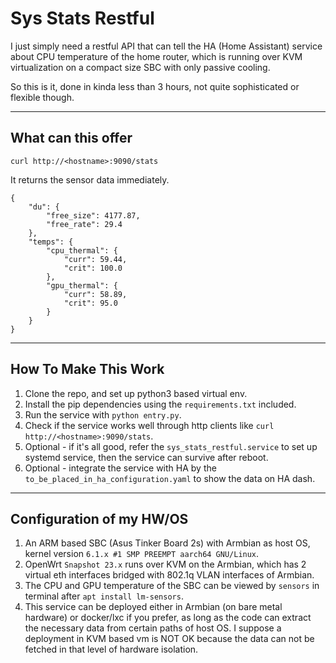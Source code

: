 # Sys Stats Restful

I just simply need a restful API that can tell the HA (Home Assistant) service about CPU temperature of the home router, which is running over KVM virtualization on a compact size SBC with only passive cooling. 

So this is it, done in kinda less than 3 hours, not quite sophisticated or flexible though. 

-----

## What can this offer

```commandline
curl http://<hostname>:9090/stats
```

It returns the sensor data immediately. 

```commandline
{
    "du": {
        "free_size": 4177.87,
        "free_rate": 29.4
    },
    "temps": {
        "cpu_thermal": {
            "curr": 59.44,
            "crit": 100.0
        },
        "gpu_thermal": {
            "curr": 58.89,
            "crit": 95.0
        }
    }
}
```

-----

## How To Make This Work

1. Clone the repo, and set up python3 based virtual env. 
2. Install the pip dependencies using the ```requirements.txt``` included.
3. Run the service with ```python entry.py```.
4. Check if the service works well through http clients like ```curl http://<hostname>:9090/stats```.
5. Optional - if it's all good, refer the ```sys_stats_restful.service``` to set up systemd service, then the service can survive after reboot. 
6. Optional - integrate the service with HA by the ```to_be_placed_in_ha_configuration.yaml``` to show the data on HA dash. 
-----

## Configuration of my HW/OS

1. An ARM based SBC (Asus Tinker Board 2s) with Armbian as host OS, kernel version ```6.1.x #1 SMP PREEMPT aarch64 GNU/Linux```.
2. OpenWrt ```Snapshot 23.x``` runs over KVM on the Armbian, which has 2 virtual eth interfaces bridged with 802.1q VLAN interfaces of Armbian. 
3. The CPU and GPU temperature of the SBC can be viewed by ```sensors``` in terminal after ```apt install lm-sensors```. 
4. This service can be deployed either in Armbian (on bare metal hardware) or docker/lxc if you prefer, as long as the code can extract the necessary data from certain paths of host OS. I suppose a deployment in KVM based vm is NOT OK because the data can not be fetched in that level of hardware isolation.
